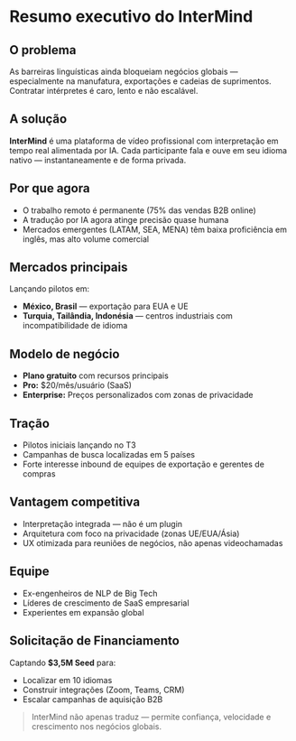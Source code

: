 # Resumo executivo do InterMind <Badge type="warning" text="draft" />

## O problema

As barreiras linguísticas ainda bloqueiam negócios globais — especialmente na manufatura, exportações e cadeias de suprimentos. Contratar intérpretes é caro, lento e não escalável.

## A solução

**InterMind** é uma plataforma de vídeo profissional com interpretação em tempo real alimentada por IA. Cada participante fala e ouve em seu idioma nativo — instantaneamente e de forma privada.

## Por que agora

- O trabalho remoto é permanente (75% das vendas B2B online)
- A tradução por IA agora atinge precisão quase humana
- Mercados emergentes (LATAM, SEA, MENA) têm baixa proficiência em inglês, mas alto volume comercial

## Mercados principais

Lançando pilotos em:

- **México, Brasil** — exportação para EUA e UE
- **Turquia, Tailândia, Indonésia** — centros industriais com incompatibilidade de idioma

## Modelo de negócio

- **Plano gratuito** com recursos principais
- **Pro:** \$20/mês/usuário (SaaS)
- **Enterprise:** Preços personalizados com zonas de privacidade

## Tração

- Pilotos iniciais lançando no T3
- Campanhas de busca localizadas em 5 países
- Forte interesse inbound de equipes de exportação e gerentes de compras

## Vantagem competitiva

- Interpretação integrada — não é um plugin
- Arquitetura com foco na privacidade (zonas UE/EUA/Ásia)
- UX otimizada para reuniões de negócios, não apenas videochamadas

## Equipe

- Ex-engenheiros de NLP de Big Tech
- Líderes de crescimento de SaaS empresarial
- Experientes em expansão global

## Solicitação de Financiamento

Captando **\$3,5M Seed** para:

- Localizar em 10 idiomas
- Construir integrações (Zoom, Teams, CRM)
- Escalar campanhas de aquisição B2B

> InterMind não apenas traduz — permite confiança, velocidade e crescimento nos negócios globais.